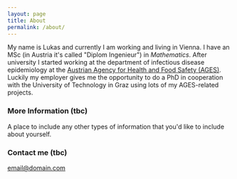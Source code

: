 ```yaml
---
layout: page
title: About
permalink: /about/
---
```


My name is Lukas and currently I am working and living in Vienna. I have an MSc (in Austria it's called "Diplom Ingenieur") in *Mathematics*. After university I started working at the department of infectious disease epidemiology at the [Austrian Agency for Health and Food Safety (AGES)](https://www.ages.at). Luckily my employer gives me the opportunity to do a PhD in cooperation with the University of Technology in Graz using lots of my AGES-related projects.

### More Information (tbc)

A place to include any other types of information that you'd like to include about yourself.

### Contact me (tbc)

[email@domain.com](mailto:email@domain.com)
